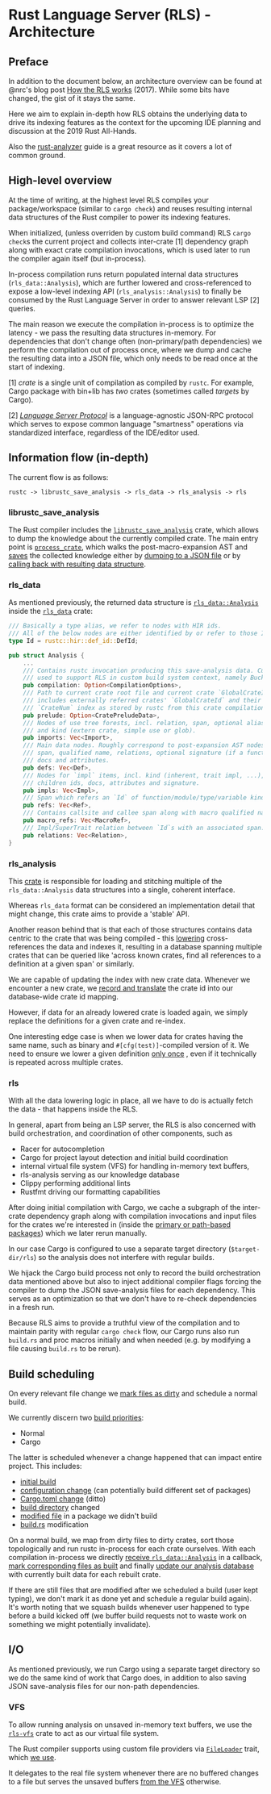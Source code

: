 # Rust Language Server (RLS) - Architecture

## Preface
In addition to the document below, an architecture overview can be found at @nrc's blog post [How the RLS works](https://www.ncameron.org/blog/how-the-rls-works/) (2017). While some bits have changed, the gist of it stays the same.

Here we aim to explain in-depth how RLS obtains the underlying data to drive its indexing features as the context for the upcoming IDE planning and discussion at the 2019 Rust All-Hands.

Also the [rust-analyzer](https://github.com/rust-analyzer/rust-analyzer/blob/e0d8c86563b72e5414cf10fe16da5e88201447e2/guide.md) guide is a great resource as it covers a lot of common ground.

## High-level overview

At the time of writing, at the highest level RLS compiles your package/workspace (similar to `cargo check`) and reuses resulting internal data structures of the Rust compiler to power its indexing features.

When initialized, (unless overriden by custom build command) RLS `cargo check`s the current project and collects inter-crate [1] dependency graph along with exact crate compilation invocations, which is used later to run the compiler again itself (but in-process).

In-process compilation runs return populated internal data structures (`rls_data::Analysis`), which are further lowered and cross-referenced to expose a low-level indexing API (`rls_analysis::Analysis`) to finally be consumed by the Rust Language Server in order to answer relevant LSP [2] queries.

The main reason we execute the compilation in-process is to optimize the
latency - we pass the resulting data structures in-memory. For dependencies that
don't change often (non-primary/path dependencies) we perform the compilation out of process
once, where we dump and cache the resulting data into a JSON file, which only needs to be read once at the start of indexing.

[1] *crate* is a single unit of compilation as compiled by `rustc`. For example, Cargo package with bin+lib has *two* crates (sometimes called *targets* by Cargo).

[2] [*Language Server Protocol*](https://microsoft.github.io/language-server-protocol/specification) is a language-agnostic JSON-RPC protocol which serves to expose common language "smartness" operations via standardized interface, regardless of the IDE/editor used.

## Information flow (in-depth)
The current flow is as follows:
```
rustc -> librustc_save_analysis -> rls_data -> rls_analysis -> rls
```

### librustc_save_analysis

The Rust compiler includes the [`librustc_save_analysis`](https://github.com/rust-lang/rust/tree/master/src/librustc_save_analysis) crate, which allows to dump the knowledge about the currently compiled crate. The main entry point is [`process_crate`](https://github.com/rust-lang/rust/blob/7164a9f151a56316a382d8bc2b15ccf373e129ca/src/librustc_save_analysis/lib.rs#L1119), which walks the post-macro-expansion AST and [saves](https://github.com/rust-lang/rust/blob/7164a9f151a56316a382d8bc2b15ccf373e129ca/src/librustc_save_analysis/lib.rs#L1146) the collected knowledge either by [dumping to a JSON file](https://github.com/rust-lang/rust/blob/7164a9f151a56316a382d8bc2b15ccf373e129ca/src/librustc_save_analysis/lib.rs#L1074-L1090) or by [calling back with resulting data structure](https://github.com/rust-lang/rust/blob/7164a9f151a56316a382d8bc2b15ccf373e129ca/src/librustc_save_analysis/lib.rs#L1092-L1117).

### rls_data

As mentioned previously, the returned data structure is [`rls_data::Analysis`](https://github.com/rust-dev-tools/rls-data/blob/9edbe8b4947c10ef670c4723be375c6944cab640/src/lib.rs#L30-L48) inside the [`rls_data`](https://github.com/rust-dev-tools/rls-data) crate:
```rust
/// Basically a type alias, we refer to nodes with HIR ids.
/// All of the below nodes are either identified by or refer to those IDs.
type Id = rustc::hir::def_id::DefId;

pub struct Analysis {
    ...
    /// Contains rustc invocation producing this save-analysis data. Currently
    /// used to support RLS in custom build system context, namely Buck).
    pub compilation: Option<CompilationOptions>,
    /// Path to current crate root file and current crate `GlobalCrateId`. Also
    /// includes externally referred crates' `GlobalCrateId` and their local
    /// `CrateNum` index as stored by rustc from this crate compilation PoV.
    pub prelude: Option<CratePreludeData>,
    /// Nodes of use tree forests, incl. relation, span, optional alias value
    /// and kind (extern crate, simple use or glob).
    pub imports: Vec<Import>,
    /// Main data nodes. Roughly correspond to post-expansion AST nodes, incl.
    /// span, qualified name, relations, optional signature (if a function),
    /// docs and attributes.
    pub defs: Vec<Def>,
    /// Nodes for `impl` items, incl. kind (inherent, trait impl, ...), span,
    /// children ids, docs, attributes and signature.
    pub impls: Vec<Impl>,
    /// Span which refers an `Id` of function/module/type/variable kind.
    pub refs: Vec<Ref>,
    /// Contains callsite and callee span along with macro qualified name.
    pub macro_refs: Vec<MacroRef>,
    /// Impl/SuperTrait relation between `Id`s with an associated span.
    pub relations: Vec<Relation>,
}
```

### rls_analysis

This [crate](https://github.com/rust-dev-tools/rls-analysis) is responsible for loading and stitching multiple of
the `rls_data::Analysis` data structures into a single, coherent interface.

Whereas `rls_data` format can be considered an implementation detail that might
change, this crate aims to provide a 'stable' API.

Another reason behind that is that each of those structures contains data centric
to the crate that was being compiled - this [lowering](https://github.com/rust-dev-tools/rls-analysis/blob/bd82c9b38b56e53bbfb199569a32b392056964fd/src/lowering.rs#L167)
cross-references the data
and indexes it, resulting in a database spanning multiple crates that can be
queried like 'across known crates, find all references to a definition at a
given span' or similarly.

We are capable of updating the index with new crate data. Whenever we encounter
a new crate, we [record and translate](https://github.com/rust-dev-tools/rls-analysis/blob/bd82c9b38b56e53bbfb199569a32b392056964fd/src/lowering.rs#L131-L154)
the crate id into our database-wide crate id mapping.

However, if data for an already lowered crate is loaded again, we simply
replace the definitions for a given crate and re-index.

One interesting edge case is when we lower data for crates having the same name, such
as binary and `#[cfg(test)]`-compiled version of it. We need to ensure we lower a given definition
[only once](https://github.com/rust-dev-tools/rls-analysis/blob/bd82c9b38b56e53bbfb199569a32b392056964fd/src/lowering.rs#L258-L263)
, even if it technically is repeated across multiple crates.

### rls

With all the data lowering logic in place, all we have to do is actually fetch
the data - that happens inside the RLS.

In general, apart from being an LSP server, the RLS is also concerned with
build orchestration, and coordination of other components, such as
* Racer for autocompletion
* Cargo for project layout detection and initial build coordination
* internal virtual file system (VFS) for handling in-memory text buffers,
* rls-analysis serving as our knowledge database
* Clippy performing additional lints
* Rustfmt driving our formatting capabilities

After doing initial compilation with Cargo, we cache a subgraph of the inter-crate
dependency graph along with compilation invocations and input files for the
crates we're interested in (inside the [primary or path-based packages](https://github.com/rust-lang/rls/blob/d7c2eb8b641ae7e6d7145c268249f28efcf5467c/src/build/cargo.rs#L376-L381))
which we later rerun manually.

In our case Cargo is configured to use a separate target directory
(`$target-dir/rls`) so the analysis does not interfere with regular builds.

We hijack the Cargo build process not only to record the build orchestration
data mentioned above but also to inject additional compiler flags forcing the compiler
to dump the JSON save-analysis files for each dependency. This serves as an
optimization so that we don't have to re-check dependencies in a fresh run.

Because RLS aims to provide a truthful view of the compilation and to maintain
parity with regular `cargo check` flow, our Cargo runs also run `build.rs` and
proc macros initially and when needed (e.g. by modifying a file causing
`build.rs` to be rerun).

## Build scheduling

On every relevant file change we [mark files as dirty](https://github.com/rust-lang/rls/blob/d7c2eb8b641ae7e6d7145c268249f28efcf5467c/src/actions/notifications.rs#L131) and schedule a normal build.

We currently discern two [build priorities](https://github.com/rust-lang/rls/blob/67bce0bdcf2db1d3c05bb1a3d87df9e66eaec7db/src/build/mod.rs#L124-L133):
* Normal
* Cargo

The latter is scheduled whenever a change happened that can impact entire
project. This includes:
* [initial build](https://github.com/rust-lang/rls/blob/67f2a86c13a34dcb231436c2f1db8900fece3c09/src/actions/mod.rs#L331)
* [configuration change](https://github.com/rust-lang/rls/blob/67f2a86c13a34dcb231436c2f1db8900fece3c09/src/actions/notifications.rs#L207)
(can potentially build different set of packages)
* [Cargo.toml change](https://github.com/rust-lang/rls/blob/67f2a86c13a34dcb231436c2f1db8900fece3c09/src/actions/notifications.rs#L273)
(ditto)
* [build directory](https://github.com/rust-lang/rls/blob/67bce0bdcf2db1d3c05bb1a3d87df9e66eaec7db/src/build/mod.rs#L479-L486) changed
* [modified file](https://github.com/rust-lang/rls/blob/d6570bc62575e03412340e55620cbf24fe59f772/src/build/cargo_plan.rs#L379-L383) in a package we didn't build
* [build.rs](https://github.com/rust-lang/rls/blob/d6570bc62575e03412340e55620cbf24fe59f772/src/build/cargo_plan.rs#L392-L396) modification

On a normal build, we map from dirty files to dirty crates, sort those
topologically and run rustc in-process for each crate ourselves.
With each compilation in-process we directly
[receive `rls_data::Analysis`](https://github.com/rust-lang/rls/blob/41bc0bf70bbbc8661f0c7f9cef700be5e105a926/src/build/rustc.rs#L334-L347)
in a callback,
[mark corresponding files as built](https://github.com/rust-lang/rls/blob/67bce0bdcf2db1d3c05bb1a3d87df9e66eaec7db/src/build/mod.rs#L493-L505)
and finally
[update our analysis database](https://github.com/rust-lang/rls/blob/d7c2eb8b641ae7e6d7145c268249f28efcf5467c/src/actions/post_build.rs#L208-L223)
with currently built data for each rebuilt crate.

If there are still files that are modified after we scheduled a build (user kept
typing), we don't mark it as done yet and schedule a regular build again).
It's worth noting that we squash builds whenever user happened to type before
a build kicked off (we buffer build requests not to waste work on something we
might potentially invalidate).

## I/O

As mentioned previously, we run Cargo using a separate target directory so we
do the same kind of work that Cargo does, in addition to also saving
JSON save-analysis files for our non-path dependencies.

### VFS

To allow running analysis on unsaved in-memory text buffers, we use the
[`rls-vfs`](https://github.com/rust-dev-tools/rls-vfs)
crate to act as our virtual file system.

The Rust compiler supports using custom file providers via [`FileLoader`](https://github.com/rust-lang/rust/blob/79d8a0fcefa5134db2a94739b1d18daa01fc6e9f/src/libsyntax/source_map.rs#L58-L68) trait, which [we use](https://github.com/rust-lang/rls/blob/67bce0bdcf2db1d3c05bb1a3d87df9e66eaec7db/src/build/rustc.rs#L385-L402).

It delegates to the real file system
whenever there are no buffered changes to a file but serves the unsaved buffers [from the VFS](https://github.com/rust-lang/rls/blob/67bce0bdcf2db1d3c05bb1a3d87df9e66eaec7db/src/build/rustc.rs#L79) otherwise.

